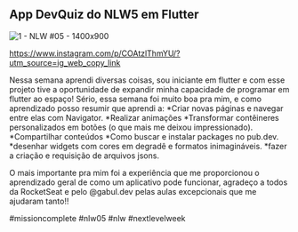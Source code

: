

## App DevQuiz do NLW5 em Flutter
 
![1 - NLW #05 - 1400x900](https://user-images.githubusercontent.com/47922321/116000115-4a61dd00-a5c5-11eb-9de9-90aa017279e4.jpg)



https://www.instagram.com/p/COAtzlThmYU/?utm_source=ig_web_copy_link


Nessa semana aprendi diversas coisas, sou iniciante em flutter e com esse projeto tive a oportunidade de expandir minha capacidade de programar em flutter ao espaço! Sério, essa semana foi muito boa pra mim, e como aprendizado posso resumir que aprendi a:
*Criar novas páginas e navegar entre elas com Navigator.
*Realizar animações
*Transformar contêineres personalizados em botões (o que mais me deixou impressionado).
*Compartilhar conteúdos
*Como buscar e instalar packages no pub.dev.
*desenhar widgets com cores em degradê e formatos inimagináveis.
*fazer a criação e requisição de arquivos jsons.

O mais importante pra mim foi a experiência que me proporcionou o aprendizado geral de como um aplicativo pode funcionar, agradeço a todos da RocketSeat e pelo @gabul.dev pelas aulas excepcionais que me ajudaram tanto!!

#missioncomplete #nlw05 #nlw #nextlevelweek
